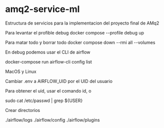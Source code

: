 # amq2-service-ml
 Estructura de servicios para la implementacion del proyecto final de AMq2

Para levantar el profible debug
docker compose --profile debug up

Para matar todo y borrar todo
 docker compose down --rmi all --volumes

En debug podemos usar el CLI de airflow

docker-compose run airflow-cli config list      


MacOS y Linux

Cambiar .env a AIRFLOW_UID por el UID del usuario

Para obtener el uid, usar el comando id, o 

sudo cat /etc/passwd | grep ${USER}

Crear directorios

./airflow/logs
./airflow/config
./airflow/plugins
